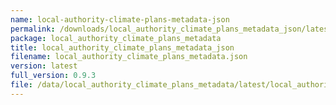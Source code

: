 ```yaml
---
name: local-authority-climate-plans-metadata-json
permalink: /downloads/local_authority_climate_plans_metadata_json/latest
package: local_authority_climate_plans_metadata
title: local_authority_climate_plans_metadata_json
filename: local_authority_climate_plans_metadata.json
version: latest
full_version: 0.9.3
file: /data/local_authority_climate_plans_metadata/latest/local_authority_climate_plans_metadata.json
---
```


